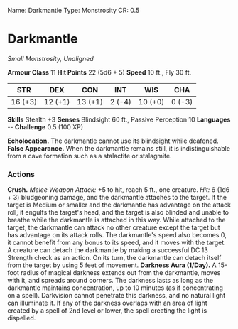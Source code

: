 Name: Darkmantle
Type: Monstrosity
CR: 0.5

# Darkmantle 
_Small Monstrosity, Unaligned_

**Armour Class** 11
**Hit Points** 22 (5d6 + 5)
**Speed** 10 ft., Fly 30 ft.

| STR      | DEX     | CON      | INT     | WIS     | CHA     |
|----------|---------|----------|---------|---------|---------|
| 16 (+3)  | 12 (+1) | 13 (+1)  | 2 (-4)  | 10 (+0) | 0 (-3)  |

**Skills** Stealth +3
**Senses** Blindsight 60 ft., Passive Perception 10
**Languages** --
**Challenge** 0.5 (100 XP)

**Echolocation.** The darkmantle cannot use its blindsight while deafened.
**False Appearance.** When the darkmantle remains still, it is indistinguishable from a cave formation such as a stalactite or stalagmite.

### Actions 
**Crush.** _Melee Weapon Attack:_ +5 to hit, reach 5 ft., one creature. _Hit:_ 6 (1d6 + 3) bludgeoning damage, and the darkmantle attaches to the target. If the target is Medium or smaller and the darkmantle has advantage on the attack roll, it engulfs the target's head, and the target is also blinded and unable to breathe while the darkmantle is attached in this way.
While attached to the target, the darkmantle can attack no other creature except the target but has advantage on its attack rolls. The darkmantle's speed also becomes 0, it cannot benefit from any bonus to its speed, and it moves with the target.
A creature can detach the darkmantle by making a successful DC 13 Strength check as an action. On its turn, the darkmantle can detach itself from the target by using 5 feet of movement.
**Darkness Aura (1/Day).** A 15-foot radius of magical darkness extends out from the darkmantle, moves with it, and spreads around corners. The darkness lasts as long as the darkmantle maintains concentration, up to 10 minutes (as if concentrating on a spell). Darkvision cannot penetrate this darkness, and no natural light can illuminate it. If any of the darkness overlaps with an area of light created by a spell of 2nd level or lower, the spell creating the light is dispelled.